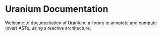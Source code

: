 # Uranium Documentation

Welcome to documentation of Uranium, a library to annotate and compute (over) ASTs, using a reactive
architecture.
